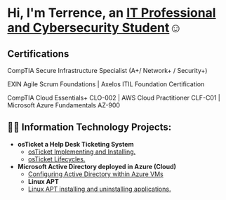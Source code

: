<h1>Hi, I'm Terrence, an <a href="https://linkedin.com/in/TerrenceDaniels">IT Professional and Cybersecurity Student</a>☺</h1>
<h2> Certifications</h2>
CompTIA Secure Infrastructure Specialist (A+/ Network+ / Security+)

EXIN Agile Scrum Foundations | Axelos ITIL Foundation Certification

CompTIA Cloud Essentials+ CLO-002 | AWS Cloud Practitioner CLF-C01 | Microsoft Azure Fundamentals AZ-900

<h2>👨‍💻 Information Technology Projects:</h2>

- <b>osTicket a Help Desk Ticketing System</b>
  - [osTicket Implementing and Installing.](https://github.com/TDCyberSecurity/post-install-config)
  - [osTicket Lifecycles.](https://github.com/TDCyberSecurity/ticket-lifecycle)
- <b>Microsoft Active Directory deployed in Azure (Cloud)</b>
  - [Configuring Active Directory within Azure VMs](https://github.com/TDCyberSecurity/configure-ad)
   - <b>Linux APT</b>
  - [Linux APT installing and uninstalling applications.](https://github.com/TDCyberSecurity/osticket-prereqs)

<!--
**TDCybersecurity/TDCyberSecurity** is a ✨ _special_ ✨ repository because its `README.md` (this file) appears on your GitHub profile.

Here are some ideas to get you started:

- 🔭 I’m currently working on ...
- 🌱 I’m currently learning ...
- 👯 I’m looking to collaborate on ...
- 🤔 I’m looking for help with ...
- 💬 Ask me about ...
- 📫 How to reach me: ...
- 😄 Pronouns: ...
- ⚡ Fun fact: ...
-->

